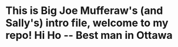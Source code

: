 # This is Big Joe Mufferaw's (and Sally's) intro file, welcome to my repo! Hi Ho -- Best man in Ottawa
